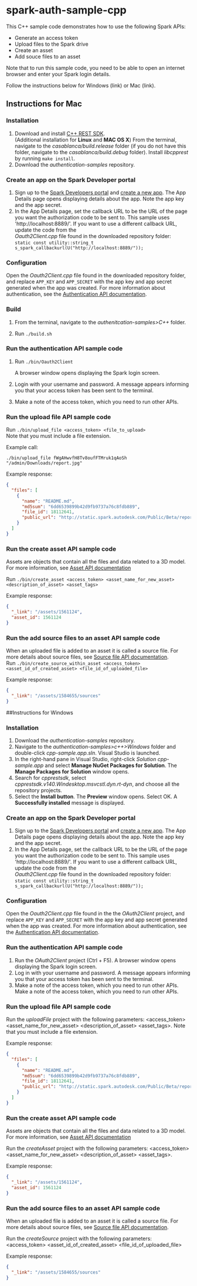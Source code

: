 # spark-auth-sample-cpp

This C++ sample code demonstrates how to use the following Spark APIs:
* Generate an access token
* Upload files to the Spark drive
* Create an asset
* Add souce files to an asset

Note that to run this sample code, you need to be able to open an internet browser and enter your Spark login details.

Follow the instructions below for Windows (link) or Mac (link).

## Instructions for Mac

### Installation

1. Download and install <a href="https://github.com/Microsoft/cpprestsdk/wiki" target="_blank">C++ REST SDK</a>.
<br>(Additional installation for **Linux** and **MAC OS X**) From the terminal, navigate to the *casablanca/build.release* folder (if you do not have this folder, navigate to the *casablanca/build.debug* folder). Install *libcpprest* by running `make install`.
2. Download the *authentication-samples* repository.

### Create an app on the Spark Developer portal

1. Sign up to the <a href="https://spark.autodesk.com/developers/" target="_blank">Spark Developers portal</a> and <a href="https://spark.autodesk.com/developers/reference/software-developers/tutorials/register-an-app" target="_blank">create a new app</a>. The App Details page opens displaying details about the app. Note the app key and the app secret.
2. In the App Details page, set the callback URL to be the URL of the page you want the authorization code to be sent to. This sample uses 'http://<i></i>localhost:8889/'. If you want to use a different callback URL, update the code from the           
  *Oauth2Client.cpp* file found in the downloaded repository folder:<br>
`static const utility::string_t s_spark_callbackurl(U("http://localhost:8889/"));`

### Configuration

Open the *Oauth2Client.cpp* file found in the downloaded repository folder, and replace `APP_KEY` and `APP_SECRET` with the app key and app secret generated when the app was created. For more information about authentication, see the <a href="https://spark.autodesk.com/developers/reference/api/authentication" target="_blank">Authentication API documentation</a>.

### Build

1. From the terminal, navigate to the *authenitcation-samples>C++* folder.

2. Run `./build.sh`

### Run the authentication API sample code

1. Run `./bin/Oauth2Client`

   A browser window opens displaying the Spark login screen.

2. Login with your username and password. A message appears informing you that your access token has been sent to the terminal.

3. Make a note of the access token, which you need to run other APIs.

### Run the upload file API sample code

Run `./bin/upload_file <access_token> <file_to_upload>`
<br>Note that you must include a file extension.

Example call:

`./bin/upload_file fWgAHwvfH8Tv8oufFTMruk1qAoSh "/admin/Downloads/report.jpg"`

Example response:
```json
{
  "files": [
    {
      "name": "README.md",
      "md5sum": "6dd6539899b42d9fb9737a76c8fdb889",
      "file_id": 18112641,
      "public_url": "http://static.spark.autodesk.com/Public/Beta/report.jpg"
    }
  ]
}
```

### Run the create asset API sample code
Assets are objects that contain all the files and data related to a 3D model. For more information, see <a href="https://spark.autodesk.com/developers/reference/drive?deeplink=/reference/assets" target="_blank">Asset API documentation</a>

Run `./bin/create_asset <access_token> <asset_name_for_new_asset> <description_of_asset> <asset_tags>`

Example response:

```json
{
  "_link": "/assets/1561124",
  "asset_id": 1561124
}
```

### Run the add source files to an asset API sample code

When an uploaded file is added to an asset it is called a source file. For more details about source files, see <a href="https://spark.autodesk.com/developers/reference/drive?deeplink=/reference/assets/asset-sources" target="_blank">Source file API documentation</a>.<br>
Run `./bin/create_source_within_asset <access_token> <asset_id_of_created_asset> <file_id_of_uploaded_file>`

Example response:

```json
{
  "_link": "/assets/1584655/sources"
}
```

##Instructions for Windows

### Installation

1. Download the *authentication-samples* repository.
2. Navigate to the *authentication-samples>c++>Windows* folder and double-click *cpp-sample.app.sln*. Visual Studio is launched.
3. In the right-hand pane in Visual Studio, right-click *Solution cpp-sample.app* and select **Manage NuGet Packages for Solution**. The **Manage Packages for Solution** window opens.
4. Search for *cpprestsdk*, select *cpprestsdk.v140.Windesktop.msvcstl.dyn.rt-dyn*, and choose all the repository projects.
5. Select the **Install button**. The **Preview** window opens. Select OK. A **Successfully installed** message is displayed.

### Create an app on the Spark Developer portal

1. Sign up to the <a href="https://spark.autodesk.com/developers/" target="_blank">Spark Developers portal</a> and <a href="https://spark.autodesk.com/developers/reference/software-developers/tutorials/register-an-app" target="_blank">create a new app</a>. The App Details page opens displaying details about the app. Note the app key and the app secret.
2. In the App Details page, set the callback URL to be the URL of the page you want the authorization code to be sent to. This sample uses 'http://<i></i>localhost:8889/'. If you want to use a different callback URL, update the code from the           
  *Oauth2Client.cpp* file found in the downloaded repository folder:<br>
`static const utility::string_t s_spark_callbackurl(U("http://localhost:8889/"));`

### Configuration

Open the *Oauth2Client.cpp* file found in the the *OAuth2Client* project, and replace `APP_KEY` and `APP_SECRET` with the app key and app secret generated when the app was created. For more information about authentication, see the <a href="https://spark.autodesk.com/developers/reference/api/authentication" target="_blank">Authentication API documentation</a>.

### Run the authentication API sample code

1.	Run the *OAuth2Client* project (Ctrl + F5). A browser window opens displaying the Spark login screen.
2.	Log in with your username and password. A message appears informing you that your access token has been sent to the terminal.
3.	Make a note of the access token, which you need to run other APIs. Make a note of the access token, which you need to run other APIs.

### Run the upload file API sample code

Run the *uploadFile* project with the following parameters: <access_token> <asset_name_for_new_asset> <description_of_asset> <asset_tags>.
Note that you must include a file extension.

Example response:
```json
{
  "files": [
    {
      "name": "README.md",
      "md5sum": "6dd6539899b42d9fb9737a76c8fdb889",
      "file_id": 18112641,
      "public_url": "http://static.spark.autodesk.com/Public/Beta/report.jpg"
    }
  ]
}
```
### Run the create asset API sample code
Assets are objects that contain all the files and data related to a 3D model. For more information, see <a href="https://spark.autodesk.com/developers/reference/drive?deeplink=/reference/assets" target="_blank">Asset API documentation</a>

Run the *createAsset* project with the following parameters: <access_token> <asset_name_for_new_asset> <description_of_asset> <asset_tags>.

Example response:

```json
{
  "_link": "/assets/1561124",
  "asset_id": 1561124
}
```

### Run the add source files to an asset API sample code

When an uploaded file is added to an asset it is called a source file. For more details about source files, see <a href="https://spark.autodesk.com/developers/reference/drive?deeplink=/reference/assets/asset-sources" target="_blank">Source file API documentation</a>.<br>

Run the *createSource* project with the following parameters: <access_token> <asset_id_of_created_asset> <file_id_of_uploaded_file>

Example response:

```json
{
  "_link": "/assets/1584655/sources"
}
```


